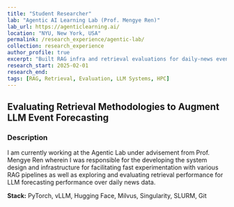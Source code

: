 ```yaml
---
title: "Student Researcher"
lab: "Agentic AI Learning Lab (Prof. Mengye Ren)"
lab_url: https://agenticlearning.ai/
location: "NYU, New York, USA"
permalink: /research_experience/agentic-lab/
collection: research_experience
author_profile: true
excerpt: "Built RAG infra and retrieval evaluations for daily-news event forecasting."
research_start: 2025-02-01
research_end:
tags: [RAG, Retrieval, Evaluation, LLM Systems, HPC]
---
```


## Evaluating Retrieval Methodologies to Augment LLM Event Forecasting

### Description

I am currently working at the Agentic Lab under advisement from Prof. Mengye Ren wherein I was responsible for the developing the system design and infrastructure for facilitating fast experimentation with various RAG pipelines as well as exploring and evaluating retrieval performance for LLM forecasting performance over daily news data.

**Stack:** PyTorch, vLLM, Hugging Face, Milvus, Singularity, SLURM, Git
